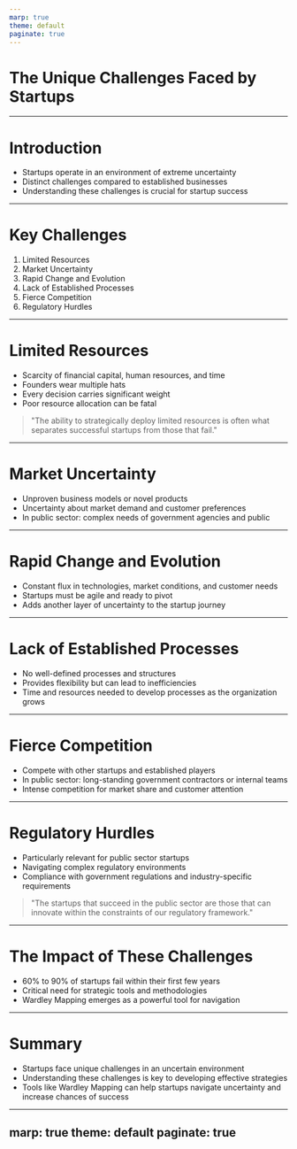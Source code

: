 ```yaml
---
marp: true
theme: default
paginate: true
---
```


# The Unique Challenges Faced by Startups

---

# Introduction

- Startups operate in an environment of extreme uncertainty
- Distinct challenges compared to established businesses
- Understanding these challenges is crucial for startup success

---

# Key Challenges

1. Limited Resources
2. Market Uncertainty
3. Rapid Change and Evolution
4. Lack of Established Processes
5. Fierce Competition
6. Regulatory Hurdles

---

# Limited Resources

- Scarcity of financial capital, human resources, and time
- Founders wear multiple hats
- Every decision carries significant weight
- Poor resource allocation can be fatal

> "The ability to strategically deploy limited resources is often what separates successful startups from those that fail."

---

# Market Uncertainty

- Unproven business models or novel products
- Uncertainty about market demand and customer preferences
- In public sector: complex needs of government agencies and public

---

# Rapid Change and Evolution

- Constant flux in technologies, market conditions, and customer needs
- Startups must be agile and ready to pivot
- Adds another layer of uncertainty to the startup journey

---

# Lack of Established Processes

- No well-defined processes and structures
- Provides flexibility but can lead to inefficiencies
- Time and resources needed to develop processes as the organization grows

---

# Fierce Competition

- Compete with other startups and established players
- In public sector: long-standing government contractors or internal teams
- Intense competition for market share and customer attention

---

# Regulatory Hurdles

- Particularly relevant for public sector startups
- Navigating complex regulatory environments
- Compliance with government regulations and industry-specific requirements

> "The startups that succeed in the public sector are those that can innovate within the constraints of our regulatory framework."

---

# The Impact of These Challenges

- 60% to 90% of startups fail within their first few years
- Critical need for strategic tools and methodologies
- Wardley Mapping emerges as a powerful tool for navigation

---

# Summary

- Startups face unique challenges in an uncertain environment
- Understanding these challenges is key to developing effective strategies
- Tools like Wardley Mapping can help startups navigate uncertainty and increase chances of success

---
marp: true
theme: default
paginate: true
---